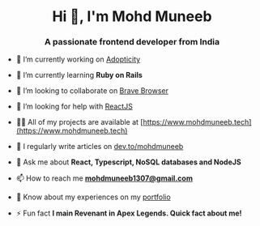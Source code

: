 <h1 align="center">Hi 👋, I'm Mohd Muneeb</h1>
<h3 align="center">A passionate frontend developer from India</h3>

- 🔭 I’m currently working on [Adopticity](https://www.github.com/Mohd-Muneeb/Adopticity/)

- 🌱 I’m currently learning **Ruby on Rails**

- 👯 I’m looking to collaborate on [Brave Browser](https://github.com/brave/brave-browser)

- 🤝 I’m looking for help with [ReactJS](https://reactjs.org/)

- 👨‍💻 All of my projects are available at [https://www.mohdmuneeb.tech](https://www.mohdmuneeb.tech)

- 📝 I regularly write articles on [dev.to/mohdmuneeb](dev.to/mohdmuneeb)

- 💬 Ask me about **React, Typescript, NoSQL databases and NodeJS**

- 📫 How to reach me **mohdmuneeb1307@gmail.com**

- 📄 Know about my experiences on my [portfolio](https://www.mohdmuneeb.tech)

- ⚡ Fun fact **I main Revenant in Apex Legends. Quick fact about me!**
